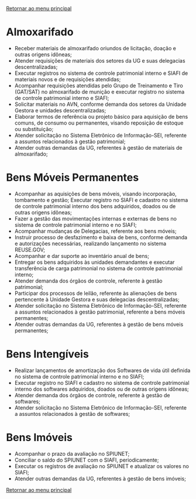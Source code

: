 [Retornar ao menu principal](https://github.com/Mateus-cpa/manual-material/blob/main/README.md)

# Almoxarifado
- Receber materiais de almoxarifado oriundos de licitação, doação e outras origens idôneas;
- Atender requisições de materiais dos setores da UG e suas delegacias descentralizadas;
- Executar registros no sistema de controle patrimonial interno e SIAFI de materiais novos e de requisições atendidas;
- Acompanhar requisições atendidas pelo Grupo de Treinamento e Tiro (GAT/SAT) no almoxarifado de munição e executar registro no sistema de controle patrimonial interno e SIAFI;
- Solicitar materiais no AVN, conforme demanda dos setores da Unidade Gestora e unidades descentralizadas;
- Elaborar termos de referência ou projeto básico para aquisição de bens comuns, de consumo ou permanentes, visando reposição de estoque ou substituição;
- Atender solicitação no Sistema Eletrônico de Informação-SEI, referente a assuntos relacionados à gestão patrimonial;
- Atender outras demandas da UG, referentes à gestão de materiais de almoxarifado;

# Bens Móveis Permanentes
- Acompanhar as aquisições de bens móveis, visando incorporação, tombamento e gestão;
Executar registro no SIAFI e cadastro no sistema de controle patrimonial interno dos bens adquiridos, doados ou de outras origens idôneas;
- Fazer a gestão das movimentações internas e externas de bens no sistema de controle patrimonial interno e no SIAFI;
- Acompanhar mudanças de Delegacias, referente aos bens móveis; 
- Instruir processo de desfazimento e baixa de bens, conforme demanda e autorizações necessárias, realizando lançamento no sistema REUSE.GOV;
- Acompanhar e dar suporte ao inventário anual de bens;
- Entregar os bens adquiridos às unidades demandantes e executar transferência de carga patrimonial no sistema de controle patrimonial interno;
- Atender demanda dos órgãos de controle, referente à gestão patrimonial;
- Participar dos processos de leilão, referente às alienações de bens pertencente à Unidade Gestora e suas delegacias descentralizadas;
- Atender solicitação no Sistema Eletrônico de Informação-SEI, referente a assuntos relacionados à gestão patrimonial, referente a bens móveis permanentes;
- Atender outras demandas da UG, referentes à gestão de bens móveis permanentes;
# Bens Intengíveis
- Realizar lançamentos de amortização dos Softwares de vida útil definida no sistema de controle patrimonial interno e no SIAFI;
- Executar registro no SIAFI e cadastro no sistema de controle patrimonial interno dos softwares adquiridos, doados ou de outras origens idôneas;
- Atender demanda dos órgãos de controle, referente à gestão de softwares;
- Atender solicitação no Sistema Eletrônico de Informação-SEI, referente a assuntos relacionados à gestão de softwares;
# Bens Imóveis
- Acompanhar o prazo da avaliação no SPIUNET;
- Conciliar o saldo do SPIUNET com o SIAFI, periodicamente;
- Executar os registros de avaliação no SPIUNET e atualizar os valores no SIAFI;
- Atender outras demandas da UG, referentes à gestão de bens imóveis;

[Retornar ao menu principal](https://github.com/Mateus-cpa/manual-material/blob/main/README.md)
